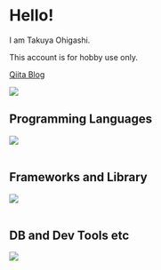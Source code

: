 # Hello!

I am Takuya Ohigashi.

This account is for hobby use only.

 [Qiita Blog](https://qiita.com/ohigashi-tky)

![](https://github-readme-stats.vercel.app/api/top-langs?username=yukimura-manase&show_icons=true&locale=en&layout=compact)

## Programming Languages

<img src="https://skillicons.dev/icons?i=html,css,php,swift,js,ts" /> <br /><br />

## Frameworks and Library

<img src="https://skillicons.dev/icons?i=laravel,vue,react" /> <br /><br />

## DB and Dev Tools etc

<img src="https://skillicons.dev/icons?i=mysql,docker,git,github,githubactions,aws,linux,vscode,unity" /> <br /><br />